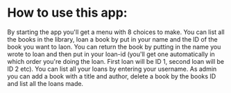 # How to use this app: 
 By starting the app you'll get a menu with 8 choices to make. You can list all the books in the library, loan a book by put in your name and the ID of the book you want to laon. You can return the book by putting in the name you wrote to loan and then put in your loan-id (you'll get one automatically in which order you're doing the loan. First loan will be ID 1, second loan will be ID 2 etc). You can list all your loans by entering your username.
 As admin you can add a book with a title and author, delete a book by the books ID and list all the loans made. 
